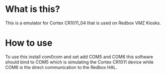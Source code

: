 
# What is this?
This is a emulator for Cortex CR1011_04 that is used on Redbox VMZ Kiosks.

# How to use
To use this install com0com and set add COM5 and COM6 this software should bind to COM5 which is simulating the Cortex CR1011 device while COM6 is the direct communication to the Redbox HAL.